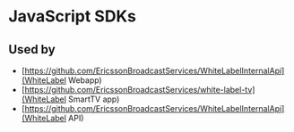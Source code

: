 # JavaScript SDKs

## Used by
- [https://github.com/EricssonBroadcastServices/WhiteLabelInternalApi](WhiteLabel Webapp)
- [https://github.com/EricssonBroadcastServices/white-label-tv](WhiteLabel SmartTV app)
- [https://github.com/EricssonBroadcastServices/WhiteLabelInternalApi](WhiteLabel API)

